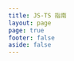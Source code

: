 ```yaml
---
title: JS-TS 指南
layout: page
page: true
footer: false
aside: false
---
```


<DashboardView title="JS-TS 指南"/>

<script setup>
  import { DashboardView } from '../components'
</script>